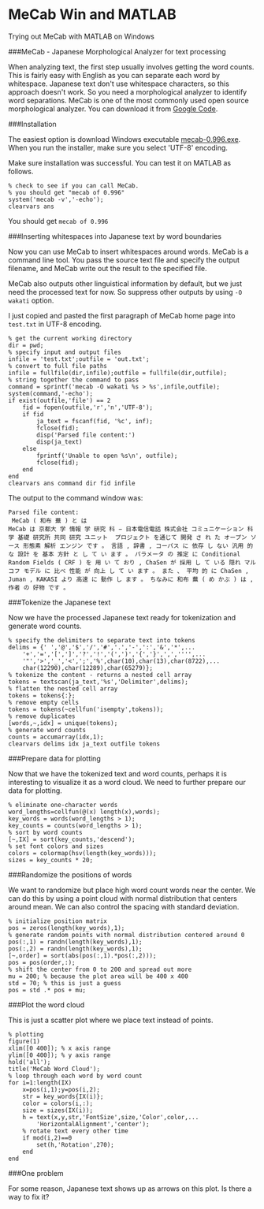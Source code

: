 MeCab Win and MATLAB
====================

Trying out MeCab with MATLAB on Windows


###MeCab - Japanese Morphological Analyzer for text processing

When analyzing text, the first step usually involves getting the word counts. This is fairly easy with English as you can separate each word by whitespace. Japanese text don't use whitespace characters, so this approach doesn't work. So you need a morphological analyzer to identify word separations. MeCab is one of the most commonly used open source morphological analyzer. You can download it from [Google Code](https://code.google.com/p/mecab/downloads/list).

###Installation

The easiest option is download Windows executable [mecab-0.996.exe](https://code.google.com/p/mecab/downloads/detail?name=mecab-0.996.exe&can=2&q=). When you run the installer, make sure you select 'UTF-8' encoding. 

Make sure installation was successful. You can test it on MATLAB as follows.

    % check to see if you can call MeCab. 
    % you should get "mecab of 0.996"
    system('mecab -v','-echo');
    clearvars ans
    
You should get `mecab of 0.996`

###Inserting whitespaces into Japanese text by word boundaries

Now you can use MeCab to insert whitespaces around words. MeCab is a command line tool. You pass the source text file and specify the output filename, and MeCab write out the result to the specified file.

MeCab also outputs other linguistical information by default, but we just need the processed text for now. So suppress other outputs by using `-O wakati` option.

I just copied and pasted the first paragraph of MeCab home page into `test.txt` in UTF-8 encoding.

    % get the current working directory
    dir = pwd;
    % specify input and output files
    infile = 'test.txt';outfile = 'out.txt';
    % convert to full file paths
    infile = fullfile(dir,infile);outfile = fullfile(dir,outfile);
    % string together the command to pass
    command = sprintf('mecab -O wakati %s > %s',infile,outfile);
    system(command,'-echo');
    if exist(outfile,'file') == 2
        fid = fopen(outfile,'r','n','UTF-8');
        if fid
            ja_text = fscanf(fid, '%c', inf);
            fclose(fid);
            disp('Parsed file content:')
            disp(ja_text)
        else
            fprintf('Unable to open %s\n', outfile);
            fclose(fid);
        end
    end
    clearvars ans command dir fid infile

The output to the command window was:

    Parsed file content:
    ﻿ MeCab ( 和布 蕪 ) と は 
    MeCab は 京都大 学 情報 学 研究 科 − 日本電信電話 株式会社 コミュニケーション 科学 基礎 研究所 共同 研究 ユニット  プロジェクト を通じて 開発 さ れ た オープン ソース 形態素 解析 エンジン です 。 言語 , 辞書 , コーパス に 依存 し ない 汎用 的 な 設計 を 基本 方針 と し て い ます 。 パラメータ の 推定 に Conditional Random Fields ( CRF ) を 用 い て おり , ChaSen が 採用 し て いる 隠れ マルコフ モデル に 比べ 性能 が 向上 し て い ます 。 また 、 平均 的 に ChaSen , Juman , KAKASI より 高速 に 動作 し ます 。 ちなみに 和布 蕪 ( め かぶ ) は , 作者 の 好物 です 。


###Tokenize the Japanese text

Now we have the processed Japanese text ready for tokenization and generate word counts.

    % specify the delimiters to separate text into tokens
    delims = {' ','@','$','/','#','.','-',':','&','*',...
        '+','=','[',']','?','!','(',')','{','}',',','''',...
        '"','>','_','<',';','%',char(10),char(13),char(8722),...
        char(12290),char(12289),char(65279)};
    % tokenize the content - returns a nested cell array
    tokens = textscan(ja_text,'%s','Delimiter',delims);
    % flatten the nested cell array
    tokens = tokens{:};
    % remove empty cells
    tokens = tokens(~cellfun('isempty',tokens));
    % remove duplicates
    [words,~,idx] = unique(tokens);
    % generate word counts 
    counts = accumarray(idx,1);
    clearvars delims idx ja_text outfile tokens
    
###Prepare data for plotting

Now that we have the tokenized text and word counts, perhaps it is interesting to visualize it as a word cloud. We need to further prepare our data for plotting.

    % eliminate one-character words
    word_lengths=cellfun(@(x) length(x),words);
    key_words = words(word_lengths > 1);
    key_counts = counts(word_lengths > 1);
    % sort by word counts
    [~,IX] = sort(key_counts,'descend');
    % set font colors and sizes
    colors = colormap(hsv(length(key_words)));
    sizes = key_counts * 20;

###Randomize the positions of words

We want to randomize but place high word count words near the center. We can do this by using a point cloud with normal distribution that centers around mean. We can also control the spacing with standard deviation.

    % initialize position matrix
    pos = zeros(length(key_words),1);
    % generate random points with normal distribution centered around 0
    pos(:,1) = randn(length(key_words),1);
    pos(:,2) = randn(length(key_words),1);
    [~,order] = sort(abs(pos(:,1).*pos(:,2)));
    pos = pos(order,:);
    % shift the center from 0 to 200 and spread out more
    mu = 200; % because the plot area will be 400 x 400
    std = 70; % this is just a guess
    pos = std .* pos + mu;
    
###Plot the word cloud

This is just a scatter plot where we place text instead of points.

    % plotting
    figure(1)
    xlim([0 400]); % x axis range 
    ylim([0 400]); % y axis range
    hold('all');
    title('MeCab Word Cloud');
    % loop through each word by word count
    for i=1:length(IX)
        x=pos(i,1);y=pos(i,2);
        str = key_words{IX(i)};
        color = colors(i,:);
        size = sizes(IX(i));
        h = text(x,y,str,'FontSize',size,'Color',color,...
            'HorizontalAlignment','center');
        % rotate text every other time
        if mod(i,2)==0
            set(h,'Rotation',270);
        end
    end

###One problem

For some reason, Japanese text shows up as arrows on this plot. Is there a way to fix it?
